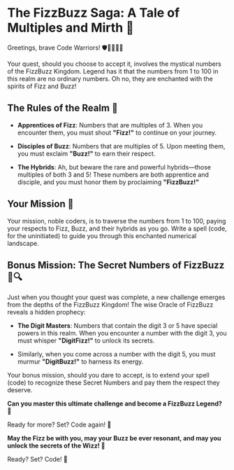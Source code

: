 ﻿# The FizzBuzz Saga: A Tale of Multiples and Mirth 🎉

Greetings, brave Code Warriors! 🛡️👩‍💻👨‍💻

Your quest, should you choose to accept it, involves the mystical numbers of the FizzBuzz Kingdom. Legend has it that the numbers from 1 to 100 in this realm are no ordinary numbers. Oh no, they are enchanted with the spirits of Fizz and Buzz!

## The Rules of the Realm 📜

- **Apprentices of Fizz**: Numbers that are multiples of 3. When you encounter them, you must shout **"Fizz!"** to continue on your journey.
  
- **Disciples of Buzz**: Numbers that are multiples of 5. Upon meeting them, you must exclaim **"Buzz!"** to earn their respect.

- **The Hybrids**: Ah, but beware the rare and powerful hybrids—those multiples of both 3 and 5! These numbers are both apprentice and disciple, and you must honor them by proclaiming **"FizzBuzz!"**

## Your Mission 🚀

Your mission, noble coders, is to traverse the numbers from 1 to 100, paying your respects to Fizz, Buzz, and their hybrids as you go. Write a spell (code, for the uninitiated) to guide you through this enchanted numerical landscape.

## Bonus Mission: The Secret Numbers of FizzBuzz 🌟🔍

Just when you thought your quest was complete, a new challenge emerges from the depths of the FizzBuzz Kingdom! The wise Oracle of FizzBuzz reveals a hidden prophecy:

- **The Digit Masters**: Numbers that contain the digit 3 or 5 have special powers in this realm. When you encounter a number with the digit 3, you must whisper **"DigitFizz!"** to unlock its secrets.
  
- Similarly, when you come across a number with the digit 5, you must murmur **"DigitBuzz!"** to harness its energy.

Your bonus mission, should you dare to accept, is to extend your spell (code) to recognize these Secret Numbers and pay them the respect they deserve.

**Can you master this ultimate challenge and become a FizzBuzz Legend? 🌟**

Ready for more? Set? Code again! 🚀


**May the Fizz be with you, may your Buzz be ever resonant, and may you unlock the secrets of the Wizz! 🌟**

Ready? Set? Code! 🚀
